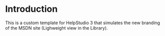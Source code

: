 # Introduction #

This is a custom template for HelpStudio 3 that simulates the new branding of the MSDN site (Lighweight view in the Library).